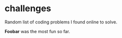 # challenges
Random list of coding problems I found online to solve.

**Foobar** was the most fun so far. 
